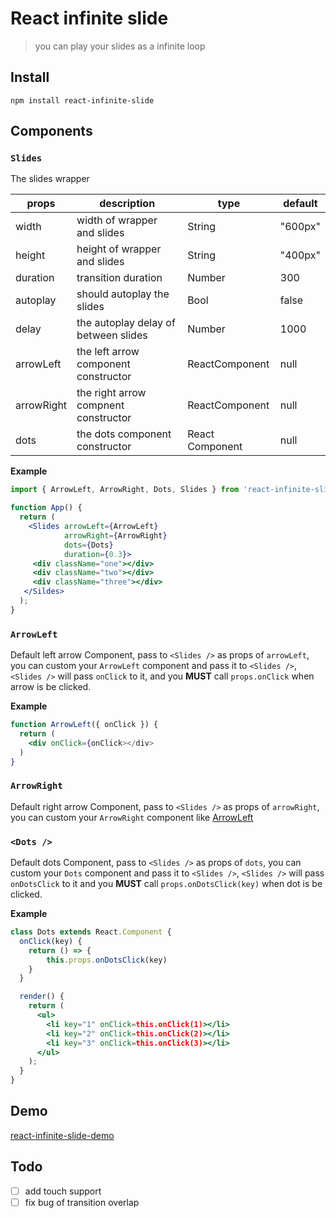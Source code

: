 # React infinite slide
> you can play your slides as a infinite loop

## Install
    npm install react-infinite-slide

## Components
### `Slides`
The slides wrapper

| props      | description                          | type            | default |
|------------|--------------------------------------|-----------------|---------|
| width      | width of wrapper and slides          | String          | "600px" |
| height     | height of wrapper and slides         | String          | "400px" |
| duration   | transition duration                  | Number          | 300     |
| autoplay   | should autoplay the slides           | Bool            | false   |
| delay      | the autoplay delay of between slides | Number          | 1000    |
| arrowLeft  | the left arrow component constructor | ReactComponent  | null    |
| arrowRight | the right arrow compnent constructor | ReactComponent  | null    |
| dots       | the dots component constructor       | React Component | null    |

**Example**
```jsx
import { ArrowLeft, ArrowRight, Dots, Slides } from 'react-infinite-slide';

function App() {
  return (
    <Slides arrowLeft={ArrowLeft}
            arrowRight={ArrowRight}
            dots={Dots}
            duration={0.3}>
     <div className="one"></div>
     <div className="two"></div>
     <div className="three"></div>
   </Sildes>
  );
}

```

### `ArrowLeft`
Default left arrow Component, pass to `<Slides />` as props of `arrowLeft`,
you can custom your `ArrowLeft` component and pass it to `<Slides />`,
`<Slides />` will pass `onClick` to it, and you **MUST** call `props.onClick` 
when arrow is be clicked. 

**Example**
```jsx
function ArrowLeft({ onClick }) {
  return (
    <div onClick={onClick></div>
  )
}
``` 

### `ArrowRight`
Default right arrow Component, pass to `<Slides />` as props of `arrowRight`,
you can custom your `ArrowRight` component like [ArrowLeft](#`ArrowLeft`)


### `<Dots />`
Default dots Component, pass to `<Slides />` as props of `dots`, you can
custom your `Dots` component and pass it to `<Slides />`, `<Slides />` will pass
`onDotsClick` to it and you **MUST** call `props.onDotsClick(key)` when dot is be clicked.

**Example**
```jsx
class Dots extends React.Component {
  onClick(key) {
    return () => {
        this.props.onDotsClick(key)
    }
  }

  render() {
    return (
      <ul>
        <li key="1" onClick=this.onClick(1)></li>
        <li key="2" onClick=this.onClick(2)></li>
        <li key="3" onClick=this.onClick(3)></li>
      </ul>
    );
  }
}
```


## Demo
[react-infinite-slide-demo](http://jkvim.github.io/react-infinite-slide)

## Todo
- [ ] add touch support
- [ ] fix bug of transition overlap